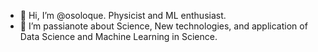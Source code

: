 - 👋 Hi, I’m @osoloque. Physicist and ML enthusiast.
- 👀 I’m passianote about Science, New technologies, and application of Data Science and Machine Learning in Science.

<!---
osoloque/osoloque is a ✨ special ✨ repository because its `README.md` (this file) appears on your GitHub profile.
You can click the Preview link to take a look at your changes.
--->
